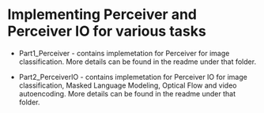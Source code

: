 # **Implementing Perceiver and Perceiver IO for various tasks**

* Part1_Perceiver - contains implemetation for Perceiver for image classification. More details can be found in the readme under that folder.

* Part2_PerceiverIO - contains implemetation for Perceiver IO for image classification, Masked Language Modeling, Optical Flow and video autoencoding. More details can be found in the readme under that folder.

